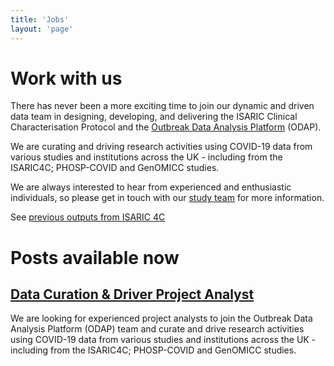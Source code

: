 ```yaml
---
title: 'Jobs'
layout: 'page'
---
```


# Work with us

There has never been a more exciting time to join our dynamic and driven data team in designing, developing, and delivering the ISARIC Clinical Characterisation Protocol and the 
[Outbreak Data Analysis Platform](https://isaric4c.net/analysis-platform/) (ODAP).  

We are curating and driving research activities using COVID-19 data from various studies and institutions across the UK - including from the ISARIC4C; PHOSP-COVID and GenOMICC studies.

We are always interested to hear from experienced and enthusiastic individuals, so please get in touch with our [study team](mailto:isaric4c-samples@roslin.ed.ac.uk) for more information. 

See [previous outputs from ISARIC 4C](/outputs/)


# Posts available now


## [Data Curation & Driver Project Analyst](https://elxw.fa.em3.oraclecloud.com/hcmUI/CandidateExperience/en/sites/CX_1001/job/2438)

We are looking for experienced project analysts to join the Outbreak Data Analysis Platform (ODAP) team and curate and drive research activities using COVID-19 data from various studies and institutions across the UK - including from the ISARIC4C; PHOSP-COVID and GenOMICC studies.








